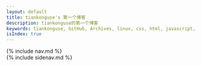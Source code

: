 ```yaml
---
layout: default
title: tiankonguse's 第一个博客
description: tiankonguse的第一个博客
keywords: tiankonguse, GitHub, Archives, linux, css, html, javascript, python, Jekyll, plugins, php, 大数据, 分布式, 机器学习, acm, 算法
isIndex: true
---
```


<div id="content" class="clearfix">
    <div class="entry-header">
        <div class="index-content">
            {% include nav.md %}
        </div>
    </div>
    <div class="entry">
    </div>
    <div class="sidenav-frame">
        {% include sidenav.md %}
    </div>
</div>



<script>
    var siteurl = "{{ site.url }}";
    
    function loadPost(id){
        var defaultUrl = "http://tiankonguse.com/record/firstblog_data.php?state=post&id=" + id;
        jQuery.get(defaultUrl, function(d){
            if(d.code == 0){
                showPost(d.data);
            }
        },"json");
    }
    
    function showPost(post){
        var recordListURL= "/firstblog.html?nowPage=";
        var recordPostURL= "/firstblogpost.html?id=";
        
        post.siteurl = siteurl;
        post.url = recordPostURL + post.id;
        post.description = "";
        post.date = tk.Format(new Date(post.time * 1000), "yyyy-MM-dd");
        post.fulldate = tk.Format(new Date(post.time * 1000), "yyyy-MM-dd hh:mm:ss");
        
        post.pre = post.pre || {};
        if(post.pre.id){
            post.pre.url = recordPostURL + post.pre.id;
        }
        
        post.next = post.next || {};
        if(post.next.id){
            post.next.url = recordPostURL + post.next.id;
        }
        
        
        post.content = post.content.replace(/<br\s*\/?>/g, "<p></p>");
        
        post.content = post.content.replace(/\s*<p>\s*/g, "<p>");
        post.content = post.content.replace(/\s*<\/p>\s*/g, "</p>");
        
        post.content = post.content.replace(/<p>([^<]+)<p>([^<]+)<\/p>/g, "<p>$1</p><p><$2/p><p>");
        post.content = post.content.replace(/\s*<p>\s*<p>\s*<\/p>\s*<\/p>\s*/g, "<p></p>");
        post.content = post.content.replace(/\s*<p>\s*<\/p>\s*<p>\s*<\/p>\s*/g, "<p></p>");
        post.content = post.content.replace(/(?:\s*<p>\s*<\/p>\s*)+/g, "<p></p>");
        post.content = post.content.replace(/(<\/p>)([^<]+)(<p>)/g, "$1<p>$2</p>$3");
        post.content = post.content.replace(/\s*<p>\s*<p>\s*<\/p>\s*<\/p>\s*/g, "<p></p>");
        post.content = post.content.replace(/\s*<p>\s*<\/p>\s*<p>\s*<\/p>\s*/g, "<p></p>");
        post.content = post.content.replace(/(?:\s*<p>\s*<\/p>\s*)+/g, "<p></p>");
        
        
        //<p><h2> =>   <p></p><h2>
        post.content = post.content.replace(/<p>\s*(<h.>)/g, "<p></p>$1");
        //</h2></p> =>   <p></p><h2>
        post.content = post.content.replace(/(<\/h.>)\s*<\/p>/g, "$1<p></p>");
        
        //<p><pre> =>   <p></p><pre>
        post.content = post.content.replace(/<p>\s*(<pre>)/g, "<p></p>$1");
        //</pre></p> =>   <p></p><pre>
        post.content = post.content.replace(/(<\/pre>)\s*<\/p>/g, "$1<p></p>");
        
        post.content = post.content.replace(/(<\/p>)([^<]*(?!<p>)[^>]+>[^<]*(?!<p>)[^>]+>[^<]*(?!<\/p>))(<p>)/g, "$1<p>$2</p>$3");
        post.content = post.content.replace(/\s*<p>\s*<p>\s*<\/p>\s*<\/p>\s*/g, "<p></p>");
        post.content = post.content.replace(/\s*<p>\s*<\/p>\s*<p>\s*<\/p>\s*/g, "<p></p>");
        
        //<p><h2> =>   <p></p><h2>
        post.content = post.content.replace(/<p>\s*(<h.>)/g, "<p></p>$1");
        //</h2></p> =>   <p></p><h2>
        post.content = post.content.replace(/(<\/h.>)\s*<\/p>/g, "$1<p></p>");
        
        //<p><pre> =>   <p></p><pre>
        post.content = post.content.replace(/<p>\s*(<pre>)/g, "<p></p>$1");
        //</pre></p> =>   <p></p><pre>
        post.content = post.content.replace(/(<\/pre>)\s*<\/p>/g, "$1<p></p>");
        
        
        post.content = post.content.replace(/(<\/p>)([^<]*(?!<p>)[^>]+>[^<]*(?!<p>)[^>]+>[^<]*(?!<\/p>))(<p>)/g, "$1<p>$2</p>$3");
        post.content = post.content.replace(/\s*<p>\s*<p>\s*<\/p>\s*<\/p>\s*/g, "<p></p>");
        post.content = post.content.replace(/\s*<p>\s*<\/p>\s*<p>\s*<\/p>\s*/g, "<p></p>");
        
        post.content = post.content.replace(/\s*<p>\s*<p>\s*<\/p>\s*<\/p>\s*/g, "<p></p>");
        post.content = post.content.replace(/\s*<p>\s*<\/p>\s*<p>\s*<\/p>\s*/g, "<p></p>");
        
        var tpl = '\
        <h1 class="entry-title"><a href="<%=siteurl%><%=url%>" title="<%= title %>"><%= title %></a></h1>\
        <p class="entry-attr">作者: <span  class="entry-author">tiankonguse</span> | 更新日期: <time  class="entry-date"><%= fulldate %></time></p>\
        <p></p>\
        <p><%= content %></p>\
        <p></p>\
        <div class="ad-content-footer"></div>\
        <footer class="unit-foot">\
            <% if(tags && tags.length){ %>\
            <section>\
                <ul class="tag-box inline">\
                    <li>标签:</li>\
                    <% for(tagIndex in tags){ %> \
                        <li><%= tags[tagIndex] %></li>\
                    <% } %> \
                </ul>\
            </section>\
            <% } %>\
            <div class="footer-post-info clearfix">\
                <ul>\
                    <li>\
                        作者「<a href="/about.html" rel="author">tiankonguse</a>」于 \
                        <time><%= fulldate %></time> 发布本文</li>\
                    <li>文章声明：自由转载-非商用-非衍生-保持署名  |  <a href="http://creativecommons.org/licenses/by-nc-nd/3.0/deed.zh" target="_blank" rel="nofollow">BY-NC-SA</a></li>\
                    <li>如果你觉得这篇文章对你有帮助，欢迎支持作者：<a class="internal" href="<%=siteurl%>/support.html" title="支持作者">&laquo; 大力支持</a></li>\
                </ul>\
            </div>\
            <div class="unit-inner unit-foot-inner">\
                <nav class="pagination">\
                    <ul>\
                        <% if(pre.id){ %>\
                        <li class="prev"><a class="internal" rel="prev"  href="<%=siteurl%>/<%=pre.url%>" title="View <%=pre.title%>">&laquo; <%=pre.title%></a></li>\
                        <% } %>\
                        <% if(pre.id && next.id){ %>\
                        <li class="pipe"> | </li>\
                        <% } %>\
                        <% if(next.id){ %>\
                        <li class="prev"><a class="internal" rel="prev"  href="<%=siteurl%>/<%=next.url%>" title="View <%=next.title%>">&laquo; <%=next.title%></a></li>\
                        <% } %>\
                    </ul>\
                </nav>\
                <p class="gotop">\
                    <a href="#">Back to Top</a>\
                </p>\
            </div>\
        </footer>\
        <div id="disqus_container">\
            <a href="#" class="comment" onclick="return false;">点击查看评论</a>\
            <div id="disqus_thread"></div>\
            <div class="ds-thread" data-thread-key="<%=url%>" data-title="<%=title%>" data-url="<%=siteurl%><%=url%>"></div>\
            <div id="cloud-tie-wrapper" class="cloud-tie-wrapper"></div>\
        </div>';
        
        
        
        jQuery("#content .entry").append(tk.parseTpl(tpl, post));

        window.disqus_shortname = 'tiankonguse-record'; 
        window.duoshuoQuery = {short_name:"tiankonguse"};
        window.cloudTieConfig = {
            url: document.location.href, 
            sourceId: post.url,
            productKey: "1cb0b08870384b08a97d3e08c258391b",
            target: "cloud-tie-wrapper"
        };
        tk.comment.init($('#disqus_container .comment'));
        tk.loadJSFile(siteurl + "/javascripts/post.js");
    }
    
    jQuery(document).ready(function(){
        var urlObj = tk.parseURL(window.location);
        loadPost(urlObj.params.id);
    });
</script>
